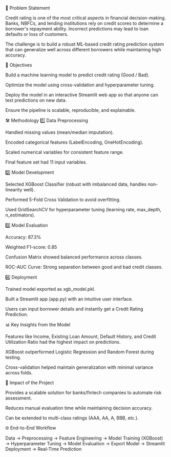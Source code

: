 
🏦 Problem Statement

Credit rating is one of the most critical aspects in financial decision-making. Banks, NBFCs, and lending institutions rely on credit scores to determine a borrower's repayment ability. Incorrect predictions may lead to loan defaults or loss of customers.

The challenge is to build a robust ML-based credit rating prediction system that can generalize well across different borrowers while maintaining high accuracy.

🎯 Objectives

Build a machine learning model to predict credit rating (Good / Bad).

Optimize the model using cross-validation and hyperparameter tuning.

Deploy the model in an interactive Streamlit web app so that anyone can test predictions on new data.

Ensure the pipeline is scalable, reproducible, and explainable.

🛠️ Methodology
1️⃣ Data Preprocessing

Handled missing values (mean/median imputation).

Encoded categorical features (LabelEncoding, OneHotEncoding).

Scaled numerical variables for consistent feature range.

Final feature set had 11 input variables.

2️⃣ Model Development

Selected XGBoost Classifier (robust with imbalanced data, handles non-linearity well).

Performed 5-Fold Cross Validation to avoid overfitting.

Used GridSearchCV for hyperparameter tuning (learning rate, max_depth, n_estimators).

3️⃣ Model Evaluation

Accuracy: 87.3%

Weighted F1-score: 0.85

Confusion Matrix showed balanced performance across classes.

ROC-AUC Curve: Strong separation between good and bad credit classes.

4️⃣ Deployment

Trained model exported as xgb_model.pkl.

Built a Streamlit app (app.py) with an intuitive user interface.

Users can input borrower details and instantly get a Credit Rating Prediction.

📊 Key Insights from the Model

Features like Income, Existing Loan Amount, Default History, and Credit Utilization Ratio had the highest impact on predictions.

XGBoost outperformed Logistic Regression and Random Forest during testing.

Cross-validation helped maintain generalization with minimal variance across folds.

🚀 Impact of the Project

Provides a scalable solution for banks/fintech companies to automate risk assessment.

Reduces manual evaluation time while maintaining decision accuracy.

Can be extended to multi-class ratings (AAA, AA, A, BBB, etc.).

🌐 End-to-End Workflow

Data → Preprocessing → Feature Engineering → Model Training (XGBoost) → Hyperparameter Tuning → Model Evaluation → Export Model → Streamlit Deployment → Real-Time Prediction
